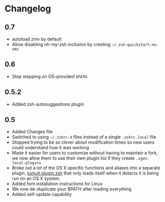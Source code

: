 # Changelog

## 0.7

* autoload zmv by default
* Allow disabling oh-my-zsh inclusion by creating `~/.zsh-quickstart-no-omz`

## 0.6

* Stop stepping on OS-provided `$PATH`.

## 0.5.2

* Added zsh-autosuggestions plugin

## 0.5

* Added Changes file
* Switched to using `~/.zshrc.d` files instead of a single `.zshrc.local` file
* Stopped trying to be so clever about modification times so new users could understand how it was working
* Made it easier for users to customize without having to maintain a fork, we now allow them to use their own plugin list if they create `.zgen-local-plugins`
* Broke out a lot of the OS X specific functions and aliases into a separate plugin, [tumult.plugin.zsh](https://github.com/unixorn/tumult.plugin.zsh) that only loads itself when it detects it is being run on an OS X system.
* Added font installation instructions for Linux
* We now de-duplicate your $PATH after loading everything
* Added self-update capability
